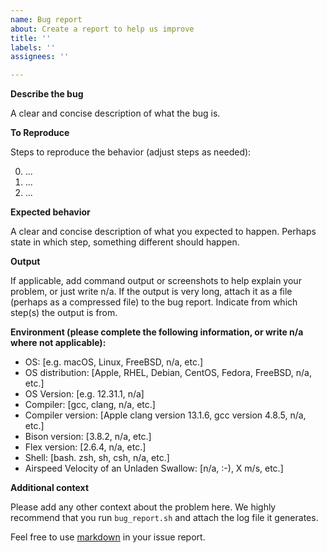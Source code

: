 ```yaml
---
name: Bug report
about: Create a report to help us improve
title: ''
labels: ''
assignees: ''

---
```


**Describe the bug**

A clear and concise description of what the bug is.

**To Reproduce**

Steps to reproduce the behavior (adjust steps as needed):

0. ...
1. ...
2. ...

**Expected behavior**

A clear and concise description of what you expected to happen.
Perhaps state in which step, something different should happen.

**Output**

If applicable, add command output or screenshots to help explain your problem, or just write n/a.
If the output is very long, attach it as a file (perhaps as a compressed file) to the bug report.
Indicate from which step(s) the output is from.

**Environment (please complete the following information, or write n/a where not
applicable):**

 - OS: [e.g. macOS, Linux, FreeBSD, n/a, etc.]
 - OS distribution: [Apple, RHEL, Debian, CentOS, Fedora, FreeBSD, n/a, etc.]
 - OS Version: [e.g. 12.31.1, n/a]
 - Compiler: [gcc, clang, n/a, etc.]
 - Compiler version: [Apple clang version 13.1.6, gcc version 4.8.5, n/a, etc.]
 - Bison version: [3.8.2, n/a, etc.]
 - Flex version: [2.6.4, n/a, etc.]
 - Shell: [bash. zsh, sh, csh, n/a, etc.]
 - Airspeed Velocity of an Unladen Swallow: [n/a, :-), X m/s, etc.]

**Additional context**

Please add any other context about the problem here. We highly recommend that
you run `bug_report.sh` and attach the log file it generates.

Feel free to use [markdown](https://www.markdownguide.org/getting-started/) in your issue report.
